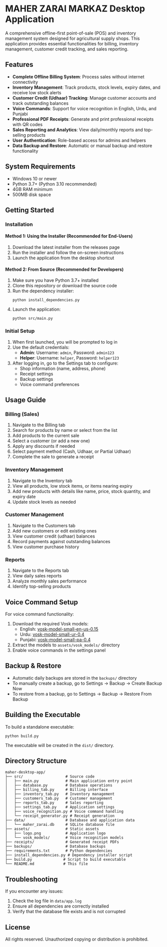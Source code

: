 # MAHER ZARAI MARKAZ Desktop Application

A comprehensive offline-first point-of-sale (POS) and inventory management system designed for agricultural supply shops. This application provides essential functionalities for billing, inventory management, customer credit tracking, and sales reporting.

## Features

- **Complete Offline Billing System**: Process sales without internet connectivity
- **Inventory Management**: Track products, stock levels, expiry dates, and receive low stock alerts
- **Customer Credit (Udhaar) Tracking**: Manage customer accounts and track outstanding balances
- **Voice Commands**: Support for voice recognition in English, Urdu, and Punjabi
- **Professional PDF Receipts**: Generate and print professional receipts with QR codes
- **Sales Reporting and Analytics**: View daily/monthly reports and top-selling products
- **User Authentication**: Role-based access for admins and helpers
- **Data Backup and Restore**: Automatic or manual backup and restore functionality

## System Requirements

- Windows 10 or newer
- Python 3.7+ (Python 3.10 recommended)
- 4GB RAM minimum
- 500MB disk space

## Getting Started

### Installation

#### Method 1: Using the Installer (Recommended for End-Users)

1. Download the latest installer from the releases page
2. Run the installer and follow the on-screen instructions
3. Launch the application from the desktop shortcut

#### Method 2: From Source (Recommended for Developers)

1. Make sure you have Python 3.7+ installed
2. Clone this repository or download the source code
3. Run the dependency installer:
   ```
   python install_dependencies.py
   ```
4. Launch the application:
   ```
   python src/main.py
   ```

### Initial Setup

1. When first launched, you will be prompted to log in
2. Use the default credentials:
   - **Admin**: Username: `admin`, Password: `admin123`
   - **Helper**: Username: `helper`, Password: `helper123`
3. After logging in, go to the Settings tab to configure:
   - Shop information (name, address, phone)
   - Receipt settings
   - Backup settings
   - Voice command preferences

## Usage Guide

### Billing (Sales)

1. Navigate to the Billing tab
2. Search for products by name or select from the list
3. Add products to the current sale
4. Select a customer (or add a new one)
5. Apply any discounts if needed
6. Select payment method (Cash, Udhaar, or Partial Udhaar)
7. Complete the sale to generate a receipt

### Inventory Management

1. Navigate to the Inventory tab
2. View all products, low stock items, or items nearing expiry
3. Add new products with details like name, price, stock quantity, and expiry date
4. Update stock levels as needed

### Customer Management

1. Navigate to the Customers tab
2. Add new customers or edit existing ones
3. View customer credit (udhaar) balances
4. Record payments against outstanding balances
5. View customer purchase history

### Reports

1. Navigate to the Reports tab
2. View daily sales reports
3. Analyze monthly sales performance
4. Identify top-selling products

## Voice Command Setup

For voice command functionality:
1. Download the required Vosk models:
   - English: [vosk-model-small-en-us-0.15](https://alphacephei.com/vosk/models)
   - Urdu: [vosk-model-small-ur-0.4](https://alphacephei.com/vosk/models)
   - Punjabi: [vosk-model-small-pa-0.4](https://alphacephei.com/vosk/models)
2. Extract the models to `assets/vosk_models/` directory
3. Enable voice commands in the settings panel

## Backup & Restore

- Automatic daily backups are stored in the `backups/` directory
- To manually create a backup, go to Settings → Backup → Create Backup Now
- To restore from a backup, go to Settings → Backup → Restore From Backup

## Building the Executable

To build a standalone executable:
```
python build.py
```
The executable will be created in the `dist/` directory.

## Directory Structure

```
maher-desktop-app/
├── src/                   # Source code
│   ├── main.py            # Main application entry point
│   ├── database.py        # Database operations
│   ├── billing_tab.py     # Billing interface
│   ├── inventory_tab.py   # Inventory management
│   ├── customers_tab.py   # Customer management
│   ├── reports_tab.py     # Sales reporting
│   ├── settings_tab.py    # Application settings
│   ├── voice_recognition.py # Voice command handling
│   └── receipt_generator.py # Receipt generation
├── data/                  # Database and application data
│   └── maher_zarai.db     # SQLite database file
├── assets/                # Static assets
│   ├── logo.png           # Application logo
│   └── vosk_models/       # Voice recognition models
├── receipts/              # Generated receipt PDFs
├── backups/               # Database backups
├── requirements.txt       # Python dependencies
├── install_dependencies.py # Dependency installer script
├── build.py              # Script to build executable
└── README.md             # This file
```

## Troubleshooting

If you encounter any issues:
1. Check the log file in `data/app.log`
2. Ensure all dependencies are correctly installed
3. Verify that the database file exists and is not corrupted

## License

All rights reserved. Unauthorized copying or distribution is prohibited. 